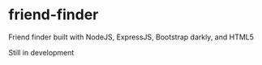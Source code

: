 # friend-finder
Friend finder built with NodeJS, ExpressJS, Bootstrap darkly, and HTML5

Still in development
